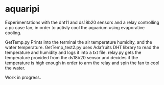 # aquaripi

Experimentations with the dht11 and ds18b20 sensors and a relay controlling a pc case fan, in order to activly cool the aquarium using evaporative cooling.

GetTemp.py Prints into the terminal the air temperature humidity, and the water temperature.
GetTemp_test2.py uses Adafruits DHT library to read the temperature and humidity and logs it into a txt file.
relay.py gets the temperature provided from the ds18b20 sensor and decides if the temperature is high enough in order to arm the relay and spin the fan to cool the water.

Work in progress.